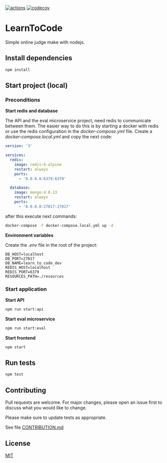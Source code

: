 [![actions](https://github.com/wil92/learn-to-code/actions/workflows/node.js.yml/badge.svg?branch=master)](https://github.com/wil92/learn-to-code)
[![codecov](https://codecov.io/gh/wil92/learn-to-code/branch/master/graph/badge.svg?token=WMJCJVXZIB)](https://codecov.io/gh/wil92/learn-to-code)

# LearnToCode

Simple online judge make with nodejs.

## Install dependencies

```bash
npm install
```

## Start project (local)

### Preconditions

**Start redis and database**

The API and the eval microservice project, need redis to communicate between them. The easier way to do this is by 
starting a docker with redis or use the redis configuration in the *docker-compose.yml* file. Create a 
*docker-compose.local.yml* and copy the next code:

```yml
version: '3'

services:
  redis:
    image: redis:6-alpine
    restart: always
    ports:
      - '0.0.0.0:6379:6379'

  database:
    image: mongo:4.0.13
    restart: always
    ports:
      - '0.0.0.0:27017:27017'
```

after this execute next commands:

```bash
docker-compose -f docker-compose.local.yml up -d
```

**Environment variables**

Create the *.env* file in the root of the project:

```
DB_HOST=localhost
DB_PORT=27017
DB_NAME=learn_to_code_dev
REDIS_HOST=localhost
REDIS_PORT=6379
RESOURCES_PATH=./resources
```

### Start application

**Start API**
```bash
npm run start:api
```

**Start eval microservice**
```bash
npm run start:eval
```

**Start frontend**
```bash
npm start
```

## Run tests

```bash
npm test
```

## Contributing
Pull requests are welcome. For major changes, please open an issue first to discuss what you would like to change.

Please make sure to update tests as appropriate.

See file [CONTRIBUTION.md](./CONTRIBUTION.md)

## License
[MIT](https://choosealicense.com/licenses/mit/)
